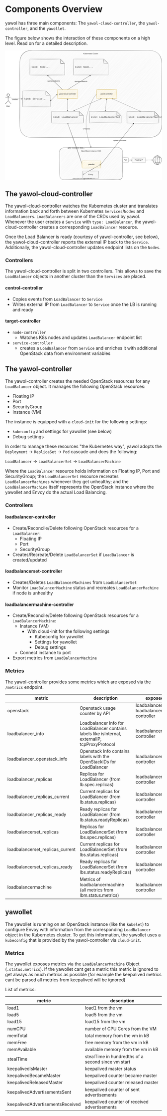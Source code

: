 # Components Overview

yawol has three main components: The `yawol-cloud-controller`, the
`yawol-controller`, and the `yawollet`.

The figure below shows the interaction of these components on a high level. Read
on for a detailed description. 

![Overview](overview.drawio.svg)

## The yawol-cloud-controller

The yawol-cloud-controller watches the Kubernetes cluster and translates
information back and forth between Kubernetes `Services`/`Nodes` and
`LoadBalancers`. `LoadBalancers` are one of the CRDs used by yawol. Whenever the
user creates a `Service` with `type: LoadBalancer`, the yawol-cloud-controller
creates a corresponding `LoadBalancer` resource.

Once the Load Balancer is ready (courtesy of yawol-controller, see below), the
yawol-cloud-controller reports the external IP back to the `Service`.
Additionally, the yawol-cloud-controller updates endpoint lists on the `Nodes`.

### Controllers

The yawol-cloud-controller is split in two controllers. This allows to save the
`LoadBalancer` objects in another cluster than the `Services` are placed.

#### **control-controller**

* Copies events from `LoadBalancer` to `Service`
* Writes external IP from `LoadBalancer` to `Service` once the LB is running and
  ready

#### **target-controller**

* `node-controller`
  * Watches K8s nodes and updates `LoadBalancer` endpoint list
* `service-controller`
  * creates a `LoadBalancer` from `Service` and enriches it with additional
	OpenStack data from environment variables

## The yawol-controller

The yawol-controller creates the needed OpenStack resources for any
`LoadBalancer` object. It manages the following OpenStack resources:

* Floating IP
* Port
* SecurityGroup
* Instance (VM)

The instance is equipped with a `cloud-init` for the following settings:

* `kubeconfig` and settings for yawollet (see below)
* Debug settings

In order to manage these resources "the Kubernetes way", yawol adopts the
`Deployment` -> `ReplicaSet` -> `Pod` cascade and does the following:

`LoadBalancer` -> `LoadBalancerSet` -> `LoadBalancerMachine`

Where the `LoadBalancer` resource holds information on Floating IP, Port and
SecurityGroup; the `LoadBalancerSet` resource recreates `LoadBalancerMachines`
whenever they get unhealthy; and the `LoadBalancerMachine` itself represents the
OpenStack instance where the yawollet and Envoy do the actual Load Balancing.

### Controllers

#### **loadbalancer-controller**

* Create/Reconcile/Delete following OpenStack resources for a `LoadBalancer`:
	* Floating IP
	* Port
	* SecurityGroup
* Creates/Recreate/Delete `LoadBalancerSet` if `LoadBalancer` is created/updated

#### **loadbalancerset-controller**

* Creates/Deletes `LoadBalancerMachines` from `LoadbalancerSet`
* Monitor `LoadBalancerMachine` status and recreates `LoadBalancerMachine` if node is unhealthy

#### **loadbalancermachine-controller**

* Create/Reconcile/Delete following OpenStack resources for a `LoadBalancerMachine`:
	* Instance (VM)
		* With cloud-init for the following settings
			* Kubeconfig for yawollet
			* Settings for yawollet
			* Debug settings
	* Connect instance to port
* Export metrics from `LoadBalancerMachine`

### Metrics

The yawol-controller provides some metrics which are exposed via the `/metrics` endpoint.

| metric                           | description                                                                                      | exposed by                                      |
|----------------------------------|--------------------------------------------------------------------------------------------------|-------------------------------------------------|
| openstack                        | Openstack usage counter by API                                                                   | loadbalancer and loadbalancermachine controller |
| loadbalancer_info                | Loadbalancer Info for LoadBalancer contains labels like isInternal, externalIP, tcpProxyProtocol | loadbalancer controller                         |
| loadbalancer_openstack_info      | Openstack Info contains labels with the OpenStackIDs for LoadBalancer                            | loadbalancer controller                         |
| loadbalancer_replicas            | Replicas for LoadBalancer (from lb.spec.replicas)                                                | loadbalancer controller                         |
| loadbalancer_replicas_current    | Current replicas for LoadBalancer (from lb.status.replicas)                                      | loadbalancer controller                         |
| loadbalancer_replicas_ready      | Ready replicas for LoadBalancer (from lb.status.readyReplicas)                                   | loadbalancer controller                         |
| loadbalancerset_replicas         | Replicas for LoadBalancerSet (from lbs.spec.replicas)                                            | loadbalancerset controller                      |
| loadbalancerset_replicas_current | Current replicas for LoadBalancerSet (from lbs.status.replicas)                                  | loadbalancerset controller                      |
| loadbalancerset_replicas_ready   | Ready replicas for LoadBalancerSet (from lbs.status.readyReplicas)                               | loadbalancerset controller                      |
| loadbalancermachine              | Metrics of loadbalancermachine (all metrics from lbm.status.metrics)                             | loadbalancermachine controller                  |

## yawollet

The yawollet is running on an OpenStack instance (like the `kubelet`) to
configure Envoy with information from the corresponding `LoadBalancer` object in
the Kubernetes cluster. To get this information, the yawollet uses a
`kubeconfig` that is provided by the yawol-controller via `cloud-init`.

### Metrics

The yawollet exposes metrics via the `LoadBalancerMachine` Object (`.status.metrics`). 
If the yawollet cant get a metric this metric is ignored to get always as much metrics as possible 
(for example the keepalived metrics cant be parsed all metrics from keepalived will be ignored)

List of metrics:

| metric                           | description                                        |
|----------------------------------|----------------------------------------------------|
| load1                            | load1 from the vm                                  |
| load5                            | load5 from the vm                                  |
| load15                           | load15 from the vm                                 |
| numCPU                           | number of CPU Cores from the VM                    |
| memTotal                         | total memory from the vm in kB                     |
| memFree                          | free memory from the vm in kB                      |
| memAvailable                     | available memory from the vm in kB                 |
| stealTime                        | stealTime in hundredths of a second since vm start |
| keepalivedIsMaster               | keepalived master status                           |
| keepalivedBecameMaster           | keepalived counter became master                   |
| keepalivedReleasedMaster         | keepalived counter released master                 |
| keepalivedAdvertisementsSent     | keepalived counter of sent advertisements          |
| keepalivedAdvertisementsReceived | keepalived counter of received advertisements      |
